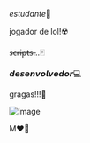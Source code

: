 *estudante*📖

jogador de lol!☢️

s̶c̶r̶i̶p̶t̶s̶...🃏

𝙙𝙚𝙨𝙚𝙣𝙫𝙤𝙡𝙫𝙚𝙙𝙤𝙧💻

gragas!!!🍺

![image](https://github.com/user-attachments/assets/1abf8a80-9879-4fce-ada4-e3c81c1847da)

M❤️💍

